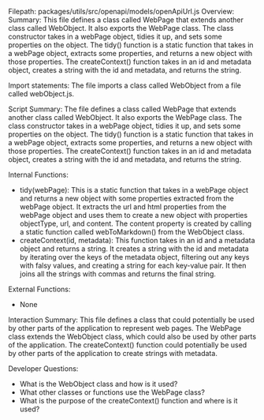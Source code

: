 Filepath: packages/utils/src/openapi/models/openApiUrl.js
Overview: Summary:
This file defines a class called WebPage that extends another class called WebObject. It also exports the WebPage class. The class constructor takes in a webPage object, tidies it up, and sets some properties on the object. The tidy() function is a static function that takes in a webPage object, extracts some properties, and returns a new object with those properties. The createContext() function takes in an id and metadata object, creates a string with the id and metadata, and returns the string.

Import statements:
The file imports a class called WebObject from a file called webObject.js.

Script Summary:
The file defines a class called WebPage that extends another class called WebObject. It also exports the WebPage class. The class constructor takes in a webPage object, tidies it up, and sets some properties on the object. The tidy() function is a static function that takes in a webPage object, extracts some properties, and returns a new object with those properties. The createContext() function takes in an id and metadata object, creates a string with the id and metadata, and returns the string.

Internal Functions:
- tidy(webPage): This is a static function that takes in a webPage object and returns a new object with some properties extracted from the webPage object. It extracts the url and html properties from the webPage object and uses them to create a new object with properties objectType, url, and content. The content property is created by calling a static function called webToMarkdown() from the WebObject class.
- createContext(id, metadata): This function takes in an id and a metadata object and returns a string. It creates a string with the id and metadata by iterating over the keys of the metadata object, filtering out any keys with falsy values, and creating a string for each key-value pair. It then joins all the strings with commas and returns the final string.

External Functions:
- None

Interaction Summary:
This file defines a class that could potentially be used by other parts of the application to represent web pages. The WebPage class extends the WebObject class, which could also be used by other parts of the application. The createContext() function could potentially be used by other parts of the application to create strings with metadata.

Developer Questions:
- What is the WebObject class and how is it used?
- What other classes or functions use the WebPage class?
- What is the purpose of the createContext() function and where is it used?

